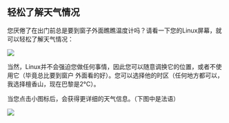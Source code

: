 <?php require("../../entete.php"); ?> <?php require("../../base.php"); ?> <?php require("../../fonctions.php"); ?>

<div id="corps">

<h2>轻松了解天气情况</h2>

<p>您厌倦了在出门前总是要到窗子外面瞧瞧温度计吗？请看一下您的Linux屏幕，就可以轻松了解天气情况：</p>

<img src="Images/weather.png" />

<p>当然，Linux并不会强迫您做任何事情，因此您可以随意调换它的位置，或者不使用它（毕竟总比要到窗户
外面看的好）。您可以选择他的时区（任何地方都可以，我选择檀香山，现在巴黎是2°C）。</p>

<p>当您点击小图标后，会获得更详细的天气信息。（下图中是法语）</p>

<img src="Images/weather_details.png" />

</div>


